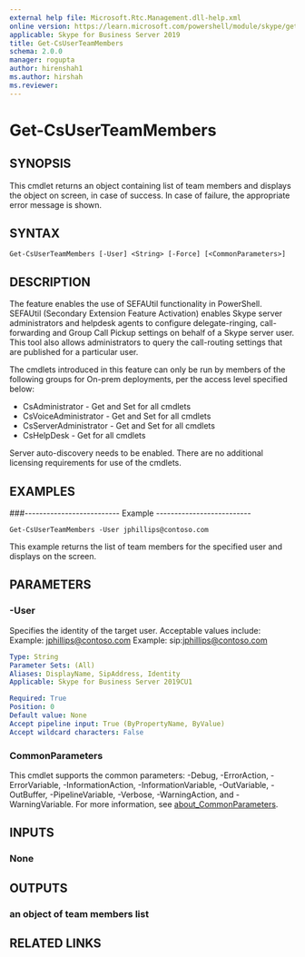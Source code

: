 ```yaml
---
external help file: Microsoft.Rtc.Management.dll-help.xml
online version: https://learn.microsoft.com/powershell/module/skype/get-csuserteammembers
applicable: Skype for Business Server 2019
title: Get-CsUserTeamMembers
schema: 2.0.0
manager: rogupta
author: hirenshah1
ms.author: hirshah
ms.reviewer:
---
```


# Get-CsUserTeamMembers

## SYNOPSIS
This cmdlet returns an object containing list of team members and displays the object on screen, in case of success. In case of failure, the appropriate error message is shown.

## SYNTAX

```
Get-CsUserTeamMembers [-User] <String> [-Force] [<CommonParameters>]
```

## DESCRIPTION
The feature enables the use of SEFAUtil functionality in PowerShell. SEFAUtil (Secondary Extension Feature Activation) enables Skype server administrators and helpdesk agents to configure delegate-ringing, call-forwarding and Group Call Pickup settings on behalf of a Skype server user. This tool also allows administrators to query the call-routing settings that are published for a particular user.

The cmdlets introduced in this feature can only be run by members of the following groups for On-prem deployments, per the access level specified below:

- CsAdministrator - Get and Set for all cmdlets
- CsVoiceAdministrator - Get and Set for all cmdlets
- CsServerAdministrator - Get and Set for all cmdlets
- CsHelpDesk - Get for all cmdlets

Server auto-discovery needs to be enabled. There are no additional licensing requirements for use of the cmdlets.

## EXAMPLES

###-------------------------- Example --------------------------
```
Get-CsUserTeamMembers -User jphillips@contoso.com
```

This example returns the list of team members for the specified user and displays on the screen.

## PARAMETERS

### -User
Specifies the identity of the target user.
Acceptable values include:
Example: jphillips@contoso.com
Example: sip:jphillips@contoso.com

```yaml
Type: String
Parameter Sets: (All)
Aliases: DisplayName, SipAddress, Identity
Applicable: Skype for Business Server 2019CU1

Required: True
Position: 0
Default value: None
Accept pipeline input: True (ByPropertyName, ByValue)
Accept wildcard characters: False
```

### CommonParameters
This cmdlet supports the common parameters: -Debug, -ErrorAction, -ErrorVariable, -InformationAction, -InformationVariable, -OutVariable, -OutBuffer, -PipelineVariable, -Verbose, -WarningAction, and -WarningVariable. For more information, see [about_CommonParameters](https://go.microsoft.com/fwlink/?LinkID=113216).

## INPUTS

### None

## OUTPUTS

### an object of team members list

## RELATED LINKS
